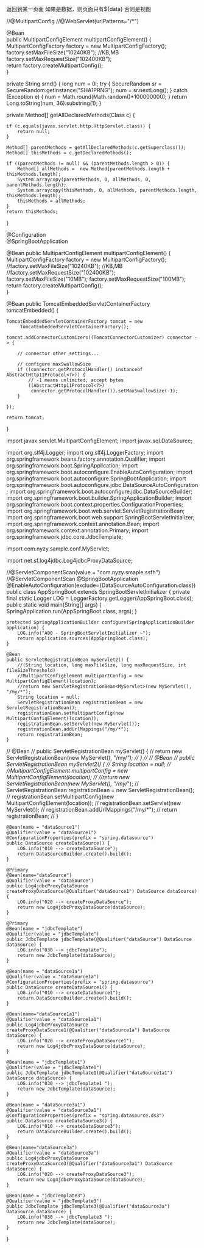 
返回到某一页面
如果是数据，则页面只有${data}
否则是视图

//@MultipartConfig
//@WebServlet(urlPatterns="/*")

@Bean  
public MultipartConfigElement multipartConfigElement() {  
    MultipartConfigFactory factory = new MultipartConfigFactory();  
    factory.setMaxFileSize("10240KB"); //KB,MB
    factory.setMaxRequestSize("102400KB");  
    return factory.createMultipartConfig();  
}  


private String srnd() {
    long num = 0l;
    try {
        SecureRandom sr = SecureRandom.getInstance("SHA1PRNG");
        num = sr.nextLong();
    } catch (Exception e) {
        num = Math.round(Math.random()*100000000);
    }
    return Long.toString(num, 36).substring(1);
}

private Method[] getAllDeclaredMethods(Class c) {

    if (c.equals(javax.servlet.http.HttpServlet.class)) {
        return null;
    }

    Method[] parentMethods = getAllDeclaredMethods(c.getSuperclass());
    Method[] thisMethods = c.getDeclaredMethods();

    if ((parentMethods != null) && (parentMethods.length > 0)) {
        Method[] allMethods =  new Method[parentMethods.length + thisMethods.length];
        System.arraycopy(parentMethods, 0, allMethods, 0,  parentMethods.length);
        System.arraycopy(thisMethods, 0, allMethods, parentMethods.length,  thisMethods.length);
        thisMethods = allMethods;
    }
    return thisMethods;
}




@Configuration  
@SpringBootApplication  

@Bean
public MultipartConfigElement multipartConfigElement() {  
    MultipartConfigFactory factory = new MultipartConfigFactory();  
    //factory.setMaxFileSize("10240KB"); //KB,MB  
    //factory.setMaxRequestSize("102400KB");  
    factory.setMaxFileSize("10MB");
    factory.setMaxRequestSize("100MB");  
    return factory.createMultipartConfig();  
}  

@Bean
public TomcatEmbeddedServletContainerFactory tomcatEmbedded() {

    TomcatEmbeddedServletContainerFactory tomcat = new 
         TomcatEmbeddedServletContainerFactory();

    tomcat.addConnectorCustomizers((TomcatConnectorCustomizer) connector -> {
    
        // connector other settings...

        // configure maxSwallowSize
        if ((connector.getProtocolHandler() instanceof AbstractHttp11Protocol<?>)) {
            // -1 means unlimited, accept bytes
            ((AbstractHttp11Protocol<?>) 
             connector.getProtocolHandler()).setMaxSwallowSize(-1);
        }
        
    });

    return tomcat; 
}



import javax.servlet.MultipartConfigElement;
import javax.sql.DataSource;

import org.slf4j.Logger;
import org.slf4j.LoggerFactory;
import org.springframework.beans.factory.annotation.Qualifier;
import org.springframework.boot.SpringApplication;
import org.springframework.boot.autoconfigure.EnableAutoConfiguration;
import org.springframework.boot.autoconfigure.SpringBootApplication;
import org.springframework.boot.autoconfigure.jdbc.DataSourceAutoConfiguration;
import org.springframework.boot.autoconfigure.jdbc.DataSourceBuilder;
import org.springframework.boot.builder.SpringApplicationBuilder;
import org.springframework.boot.context.properties.ConfigurationProperties;
import org.springframework.boot.web.servlet.ServletRegistrationBean;
import org.springframework.boot.web.support.SpringBootServletInitializer;
import org.springframework.context.annotation.Bean;
import org.springframework.context.annotation.Primary;
import org.springframework.jdbc.core.JdbcTemplate;

import com.nyzy.sample.conf.MyServlet;

import net.sf.log4jdbc.Log4jdbcProxyDataSource;

//@ServletComponentScan(value = "com.nyzy.smaple.ssfh")
//@ServletComponentScan
@SpringBootApplication
@EnableAutoConfiguration(exclude={DataSourceAutoConfiguration.class})
public class AppSpringBoot extends SpringBootServletInitializer {
	private final static Logger LOG = LoggerFactory.getLogger(AppSpringBoot.class);
	public static void main(String[] args) {
		SpringApplication.run(AppSpringBoot.class, args);
	}

	protected SpringApplicationBuilder configure(SpringApplicationBuilder application) {
		LOG.info("A00 - SpringBootServletInitializer ~");
		return application.sources(AppSpringBoot.class);
	}
	
	@Bean
	public ServletRegistrationBean myServlet2() {
		//(String location, long maxFileSize, long maxRequestSize, int fileSizeThreshold)
		//MultipartConfigElement multipartConfig = new MultipartConfigElement(location);
		//return new ServletRegistrationBean<MyServlet>(new MyServlet(), "/my/*");
		String location = null;
		ServletRegistrationBean registrationBean = new ServletRegistrationBean();
		registrationBean.setMultipartConfig(new MultipartConfigElement(location));
		registrationBean.setServlet(new MyServlet());
		registrationBean.addUrlMappings("/my/*");
		return registrationBean;
	}

//	@Bean
//	public ServletRegistrationBean<MyServlet> myServlet() {
//		return new ServletRegistrationBean<MyServlet>(new MyServlet(), "/my/*");
//	}
//
//	@Bean
//	public ServletRegistrationBean<MyServlet> myServlet2() {
//		String location = null;
//		//MultipartConfigElement multipartConfig = new MultipartConfigElement(location);
//		//return new ServletRegistrationBean<MyServlet>(new MyServlet(), "/my/*");
//		ServletRegistrationBean<MyServlet> registrationBean = new ServletRegistrationBean<MyServlet>();
//		registrationBean.setMultipartConfig(new MultipartConfigElement(location));
//		registrationBean.setServlet(new MyServlet());
//		registrationBean.addUrlMappings("/my/*");
//		return registrationBean;
//	}
	
	@Bean(name = "dataSource1")
	@Qualifier(value = "dataSource1")
	@ConfigurationProperties(prefix = "spring.datasource")
	public DataSource createDataSource() {
		LOG.info("010 --> createDataSource");
		return DataSourceBuilder.create().build();
	}

	@Primary
	@Bean(name="dataSource")
	@Qualifier(value = "dataSource")
	public Log4jdbcProxyDataSource createProxyDataSource(@Qualifier("dataSource1") DataSource dataSource) {
		LOG.info("020 --> createProxyDataSource");
		return new Log4jdbcProxyDataSource(dataSource);
	}

	@Primary
	@Bean(name = "jdbcTemplate")
	@Qualifier(value = "jdbcTemplate")
	public JdbcTemplate jdbcTemplate(@Qualifier("dataSource") DataSource dataSource) {
		LOG.info("030 --> jdbcTemplate");
		return new JdbcTemplate(dataSource);
	}

	@Bean(name = "dataSource1a")
	@Qualifier(value = "dataSource1a")
	@ConfigurationProperties(prefix = "spring.datasource")
	public DataSource createDataSource1() {
		LOG.info("010 --> createDataSource1");
		return DataSourceBuilder.create().build();
	}

	@Bean(name="dataSource1a1")
	@Qualifier(value = "dataSource1a1")
	public Log4jdbcProxyDataSource createProxyDataSource1(@Qualifier("dataSource1a") DataSource dataSource) {
		LOG.info("020 --> createProxyDataSource1");
		return new Log4jdbcProxyDataSource(dataSource);
	}

	@Bean(name = "jdbcTemplate1")
	@Qualifier(value = "jdbcTemplate1")
	public JdbcTemplate jdbcTemplate1(@Qualifier("dataSource1a1") DataSource dataSource) {
		LOG.info("030 --> jdbcTemplate1 ");
		return new JdbcTemplate(dataSource);
	}
	
	@Bean(name = "dataSource3a1")
	@Qualifier(value = "dataSource3a1")
	@ConfigurationProperties(prefix = "spring.datasource.ds3")
	public DataSource createDataSource3() {
		LOG.info("010 --> createDataSource3");
		return DataSourceBuilder.create().build();
	}

	@Bean(name="dataSource3a")
	@Qualifier(value = "dataSource3a")
	public Log4jdbcProxyDataSource createProxyDataSource3(@Qualifier("dataSource3a1") DataSource dataSource) {
		LOG.info("020 --> createProxyDataSource3");
		return new Log4jdbcProxyDataSource(dataSource);
	}

	@Bean(name = "jdbcTemplate3")
	@Qualifier(value = "jdbcTemplate3")
	public JdbcTemplate jdbcTemplate3(@Qualifier("dataSource3a") DataSource dataSource) {
		LOG.info("030 --> jdbcTemplate3 ");
		return new JdbcTemplate(dataSource);
	}
	
}
